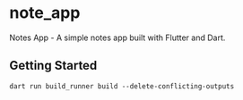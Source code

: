 # note_app

Notes App - A simple notes app built with Flutter and Dart.

## Getting Started

`dart run build_runner build --delete-conflicting-outputs`

